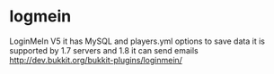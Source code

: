 # logmein
LoginMeIn V5
it has MySQL and players.yml options to save data
it is supported by 1.7 servers and 1.8
it can send emails
http://dev.bukkit.org/bukkit-plugins/loginmein/
